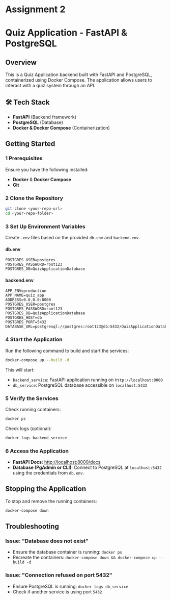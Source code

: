
# Assignment 2

# Quiz Application - FastAPI & PostgreSQL

## Overview
This is a Quiz Application backend built with FastAPI and PostgreSQL, containerized using Docker Compose. The application allows users to interact with a quiz system through an API.

## 🛠️ Tech Stack
- **FastAPI** (Backend framework)
- **PostgreSQL** (Database)
- **Docker & Docker Compose** (Containerization)

## Getting Started

### 1 Prerequisites
Ensure you have the following installed:
- **Docker** & **Docker Compose**
- **Git** 

### 2 Clone the Repository
```sh
git clone <your-repo-url>
cd <your-repo-folder>
```

### 3 Set Up Environment Variables
Create `.env` files based on the provided `db.env` and `backend.env`.

#### **db.env**
```env
POSTGRES_USER=postgres
POSTGRES_PASSWORD=root123
POSTGRES_DB=QuizApplicationDatabase
```

#### **backend.env**
```env
APP_ENV=production
APP_NAME=quiz_app
ADDRESS=0.0.0.0:8000
POSTGRES_USER=postgres
POSTGRES_PASSWORD=root123
POSTGRES_DB=QuizApplicationDatabase
POSTGRES_HOST=db  
POSTGRES_PORT=5432
DATABASE_URL=postgresql://postgres:root123@db:5432/QuizApplicationDatabase
```

### 4 Start the Application
Run the following command to build and start the services:
```sh
docker-compose up --build -d
```

This will start:
- `backend_service`: FastAPI application running on `http://localhost:8000`
- `db_service`: PostgreSQL database accessible on `localhost:5432`

### 5 Verify the Services
Check running containers:
```sh
docker ps
```

Check logs (optional):
```sh
docker logs backend_service
```

### 6 Access the Application
- **FastAPI Docs**: [http://localhost:8000/docs](http://localhost:8000/docs)
- **Database (PgAdmin or CLI)**: Connect to PostgreSQL at `localhost:5432` using the credentials from `db.env`.

## Stopping the Application
To stop and remove the running containers:
```sh
docker-compose down
```

## Troubleshooting
### Issue: "Database does not exist"
- Ensure the database container is running: `docker ps`
- Recreate the containers: `docker-compose down && docker-compose up --build -d`

### Issue: "Connection refused on port 5432"
- Ensure PostgreSQL is running: `docker logs db_service`
- Check if another service is using port `5432`



